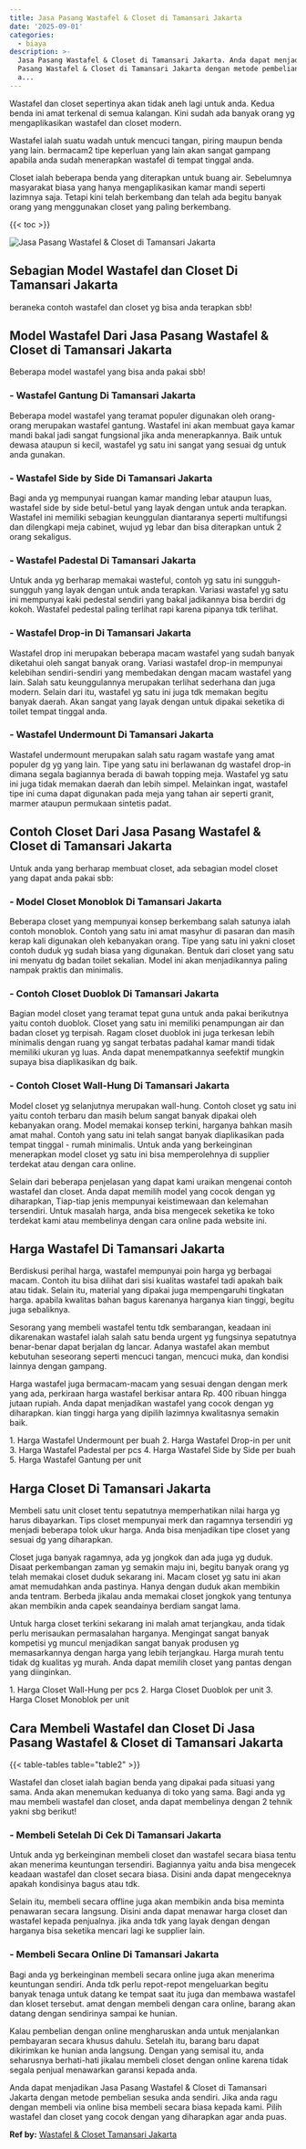 ```yaml
---
title: Jasa Pasang Wastafel & Closet di Tamansari Jakarta
date: '2025-09-01'
categories:
  - biaya
description: >-
  Jasa Pasang Wastafel & Closet di Tamansari Jakarta. Anda dapat menjadikan Jasa
  Pasang Wastafel & Closet di Tamansari Jakarta dengan metode pembelian sesuka
  a...
---
```


Wastafel dan closet sepertinya akan tidak aneh lagi untuk anda. Kedua benda ini amat terkenal di semua kalangan. Kini sudah ada banyak orang yg mengaplikasikan wastafel dan closet modern.

Wastafel ialah suatu wadah untuk mencuci tangan, piring maupun benda yang lain. bermacam2 tipe keperluan yang lain akan sangat gampang apabila anda sudah menerapkan wastafel di tempat tinggal anda.

Closet ialah beberapa benda yang diterapkan untuk buang air. Sebelumnya masyarakat biasa yang hanya mengaplikasikan kamar mandi seperti lazimnya saja. Tetapi kini telah berkembang dan telah ada begitu banyak orang yang menggunakan closet yang paling berkembang.

{{< toc >}}

![Jasa Pasang Wastafel & Closet di Tamansari Jakarta](/images/wastafel-closet-murah03.png)

## Sebagian Model Wastafel dan Closet Di Tamansari Jakarta

beraneka contoh wastafel dan closet yg bisa anda terapkan sbb!

## Model Wastafel Dari Jasa Pasang Wastafel & Closet di Tamansari Jakarta

Beberapa model wastafel yang bisa anda pakai sbb!

### \- Wastafel Gantung Di Tamansari Jakarta

Beberapa model wastafel yang teramat populer digunakan oleh orang-orang merupakan wastafel gantung. Wastafel ini akan membuat gaya kamar mandi bakal jadi sangat fungsional jika anda menerapkannya. Baik untuk dewasa ataupun si kecil, wastafel yg satu ini sangat yang sesuai dg untuk anda gunakan.

### \- Wastafel Side by Side Di Tamansari Jakarta

Bagi anda yg mempunyai ruangan kamar manding lebar ataupun luas, wastafel side by side betul-betul yang layak dengan untuk anda terapkan. Wastafel ini memiliki sebagian keunggulan diantaranya seperti multifungsi dan dilengkapi meja cabinet, wujud yg lebar dan bisa diterapkan untuk 2 orang sekaligus.

### \- Wastafel Padestal Di Tamansari Jakarta

Untuk anda yg berharap memakai wasteful, contoh yg satu ini sungguh-sungguh yang layak dengan untuk anda terapkan. Variasi wastafel yg satu ini mempunyai kaki pedestal sendiri yang bakal jadikannya bisa berdiri dg kokoh. Wastafel pedestal paling terlihat rapi karena pipanya tdk terlihat.

### \- Wastafel Drop-in Di Tamansari Jakarta

Wastafel drop ini merupakan beberapa macam wastafel yang sudah banyak diketahui oleh sangat banyak orang. Variasi wastafel drop-in mempunyai kelebihan sendiri-sendiri yang membedakan dengan macam wastafel yang lain. Salah satu keunggulannya merupakan terlihat sederhana dan juga modern. Selain dari itu, wastafel yg satu ini juga tdk memakan begitu banyak daerah. Akan sangat yang layak dengan untuk dipakai seketika di toilet tempat tinggal anda.

### \- Wastafel Undermount Di Tamansari Jakarta

Wastafel undermount merupakan salah satu ragam wastafe yang amat populer dg yg yang lain. Tipe yang satu ini berlawanan dg wastafel drop-in dimana segala bagiannya berada di bawah topping meja. Wastafel yg satu ini juga tidak memakan daerah dan lebih simpel. Melainkan ingat, wastafel tipe ini cuma dapat digunakan pada meja yang tahan air seperti granit, marmer ataupun permukaan sintetis padat.

## Contoh Closet Dari Jasa Pasang Wastafel & Closet di Tamansari Jakarta

Untuk anda yang berharap membuat closet, ada sebagian model closet yang dapat anda pakai sbb:

### \- Model Closet Monoblok Di Tamansari Jakarta

Beberapa closet yang mempunyai konsep berkembang salah satunya ialah contoh monoblok. Contoh yang satu ini amat masyhur di pasaran dan masih kerap kali digunakan oleh kebanyakan orang. Tipe yang satu ini yakni closet contoh duduk yg sudah biasa yang digunakan. Bentuk dari closet yang satu ini menyatu dg badan toilet sekalian. Model ini akan menjadikannya paling nampak praktis dan minimalis.

### \- Contoh Closet Duoblok Di Tamansari Jakarta

Bagian model closet yang teramat tepat guna untuk anda pakai berikutnya yaitu contoh duoblok. Closet yang satu ini memiliki penampungan air dan badan closet yg terpisah. Ragam closet duoblok ini juga terkesan lebih minimalis dengan ruang yg sangat terbatas padahal kamar mandi tidak memiliki ukuran yg luas. Anda dapat menempatkannya seefektif mungkin supaya bisa diaplikasikan dg baik.

### \- Contoh Closet Wall-Hung Di Tamansari Jakarta

Model closet yg selanjutnya merupakan wall-hung. Contoh closet yg satu ini yaitu contoh terbaru dan masih belum sangat banyak dipakai oleh kebanyakan orang. Model memakai konsep terkini, harganya bahkan masih amat mahal. Contoh yang satu ini telah sangat banyak diaplikasikan pada tempat tinggal - rumah minimalis. Untuk anda yang berkeinginan menerapkan model closet yg satu ini bisa memperolehnya di supplier terdekat atau dengan cara online.

Selain dari beberapa penjelasan yang dapat kami uraikan mengenai contoh wastafel dan closet. Anda dapat memilih model yang cocok dengan yg diharapkan, Tiap-tiap jenis mempunyai keistimewaan dan kelemahan tersendiri. Untuk masalah harga, anda bisa mengecek seketika ke toko terdekat kami atau membelinya dengan cara online pada website ini.

## Harga Wastafel Di Tamansari Jakarta

Berdiskusi perihal harga, wastafel mempunyai poin harga yg berbagai macam. Contoh itu bisa dilihat dari sisi kualitas wastafel tadi apakah baik atau tidak. Selain itu, material yang dipakai juga mempengaruhi tingkatan harga. apabila kwalitas bahan bagus karenanya harganya kian tinggi, begitu juga sebaliknya.

Sesorang yang membeli wastafel tentu tdk sembarangan, keadaan ini dikarenakan wastafel ialah salah satu benda urgent yg fungsinya sepatutnya benar-benar dapat berjalan dg lancar. Adanya wastafel akan membut kebutuhan seseorang seperti mencuci tangan, mencuci muka, dan kondisi lainnya dengan gampang.

Harga wastafel juga bermacam-macam yang sesuai dengan dengan merk yang ada, perkiraan harga wastafel berkisar antara Rp. 400 ribuan hingga jutaan rupiah. Anda dapat menjadikan wastafel yang cocok dengan yg diharapkan. kian tinggi harga yang dipilih lazimnya kwalitasnya semakin baik.

1\. Harga Wastafel Undermount per buah 2. Harga Wastafel Drop-in per unit 3. Harga Wastafel Padestal per pcs 4. Harga Wastafel Side by Side per buah 5. Harga Wastafel Gantung per unit

## Harga Closet Di Tamansari Jakarta

Membeli satu unit closet tentu sepatutnya memperhatikan nilai harga yg harus dibayarkan. Tips closet mempunyai merk dan ragamnya tersendiri yg menjadi beberapa tolok ukur harga. Anda bisa menjadikan tipe closet yang sesuai dg yang diharapkan.

Closet juga banyak ragamnya, ada yg jongkok dan ada juga yg duduk. Disaat perkembangan zaman yg semakin maju ini, begitu banyak orang yg telah memakai closet duduk sekarang ini. Macam closet yg satu ini akan amat memudahkan anda pastinya. Hanya dengan duduk akan membikin anda tentram. Berbeda jikalau anda memakai closet jongkok yang tentunya akan membikin anda capek seandainya berdiam sangat lama.

Untuk harga closet terkini sekarang ini malah amat terjangkau, anda tidak perlu merisaukan permasalahan harganya. Mengingat sangat banyak kompetisi yg muncul menjadikan sangat banyak produsen yg memasarkannya dengan harga yang lebih terjangkau. Harga murah tentu tidak dg kualitas yg murah. Anda dapat memilih closet yang pantas dengan yang diinginkan.

1\. Harga Closet Wall-Hung per pcs 2. Harga Closet Duoblok per unit 3. Harga Closet Monoblok per unit

## Cara Membeli Wastafel dan Closet Di Jasa Pasang Wastafel & Closet di Tamansari Jakarta

{{< table-tables table="table2" >}}

Wastafel dan closet ialah bagian benda yang dipakai pada situasi yang sama. Anda akan menemukan keduanya di toko yang sama. Bagi anda yg mau membeli wastafel dan closet, anda dapat membelinya dengan 2 tehnik yakni sbg berikut!

### \- Membeli Setelah Di Cek Di Tamansari Jakarta

Untuk anda yg berkeinginan membeli closet dan wastafel secara biasa tentu akan menerima keuntungan tersendiri. Bagiannya yaitu anda bisa mengecek keadaan wastafel dan closet secara biasa. Disini anda dapat mengeceknya apakah kondisinya bagus atau tdk.

Selain itu, membeli secara offline juga akan membikin anda bisa meminta penawaran secara langsung. Disini anda dapat menawar harga closet dan wastafel kepada penjualnya. jika anda tdk yang layak dengan dengan harganya bisa seketika mencari lagi ke supplier lain.

### \- Membeli Secara Online Di Tamansari Jakarta

Bagi anda yg berkeinginan membeli secara online juga akan menerima keuntungan sendiri. Anda tdk perlu repot-repot mengeluarkan begitu banyak tenaga untuk datang ke tempat saat itu juga dan membawa wastafel dan kloset tersebut. amat dengan membeli dengan cara online, barang akan datang dengan sendirinya sampai ke hunian.

Kalau pembelian dengan online mengharuskan anda untuk menjalankan pembayaran secara khusus dahulu. Setelah itu, barang baru dapat dikirimkan ke hunian anda langsung. Dengan yang semisal itu, anda seharusnya berhati-hati jikalau membeli closet dengan online karena tidak segala penjual menawarkan garansi kepada anda.

Anda dapat menjadikan Jasa Pasang Wastafel & Closet di Tamansari Jakarta dengan metode pembelian sesuka anda sendiri. Jika anda ragu dengan membeli via online bisa membeli secara biasa kepada kami. Pilih wastafel dan closet yang cocok dengan yang diharapkan agar anda puas.

**Ref by:** [Wastafel & Closet Tamansari Jakarta](https://id.wikipedia.org/wiki/Wastafel)
